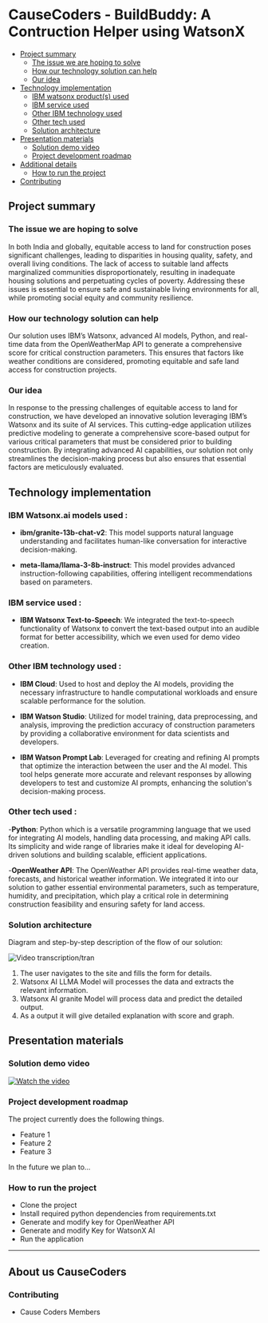 # CauseCoders - BuildBuddy: A Contruction Helper  using WatsonX

- [Project summary](#project-summary)
  - [The issue we are hoping to solve](#the-issue-we-are-hoping-to-solve)
  - [How our technology solution can help](#how-our-technology-solution-can-help)
  - [Our idea](#our-idea)
- [Technology implementation](#technology-implementation)
  - [IBM watsonx product(s) used](#ibm-ai-services-used)
  - [IBM service used](#ibm-service-used)
  - [Other IBM technology used](#other-ibm-technology-used)
  - [Other tech used](#other-tech-used)
  - [Solution architecture](#solution-architecture)
- [Presentation materials](#presentation-materials)
  - [Solution demo video](#solution-demo-video)
  - [Project development roadmap](#project-development-roadmap)
- [Additional details](#additional-details)
  - [How to run the project](#how-to-run-the-project)
- [Contributing](#contributing)


## Project summary

### The issue we are hoping to solve

In both India and globally, equitable access to land for construction poses significant challenges, leading to disparities in housing quality, safety, and overall living conditions. The lack of access to suitable land affects marginalized communities disproportionately, resulting in inadequate housing solutions and perpetuating cycles of poverty. Addressing these issues is essential to ensure safe and sustainable living environments for all, while promoting social equity and community resilience. 


### How our technology solution can help

Our solution uses IBM’s Watsonx, advanced AI models, Python, and real-time data from the OpenWeatherMap API to generate a comprehensive score for critical construction parameters. This ensures that factors like weather conditions are considered, promoting equitable and safe land access for construction projects. 


### Our idea 

In response to the pressing challenges of equitable access to land for construction, we have developed an innovative solution leveraging IBM’s Watsonx and its suite of AI services. This cutting-edge application utilizes predictive modeling to generate a comprehensive score-based output for various critical parameters that must be considered prior to building construction.
By integrating advanced AI capabilities, our solution not only streamlines the decision-making process but also ensures that essential factors are meticulously evaluated. 

 

## Technology implementation

### IBM Watsonx.ai models used :

- **ibm/granite-13b-chat-v2**: This model supports natural language understanding and facilitates human-like conversation for interactive decision-making. 

- **meta-llama/llama-3-8b-instruct**: This model provides advanced instruction-following capabilities, offering intelligent recommendations based on parameters. 


### IBM service used :  

- **IBM Watsonx Text-to-Speech**: We integrated the text-to-speech functionality of Watsonx to convert the text-based output into an audible format for better accessibility, which we even used for demo video creation.


### Other IBM technology used :

- **IBM Cloud**: Used to host and deploy the AI models, providing the necessary infrastructure to handle computational workloads and ensure scalable performance for the solution. 

- **IBM Watson Studio**: Utilized for model training, data preprocessing, and analysis, improving the prediction accuracy of construction parameters by providing a collaborative environment for data scientists and developers. 

- **IBM Watson Prompt Lab**: Leveraged for creating and refining AI prompts that optimize the interaction between the user and the AI model. This tool helps generate more accurate and relevant responses by allowing developers to test and customize AI prompts, enhancing the solution's decision-making process. 


### Other tech used : 

-**Python**: Python which is a versatile programming language that we used for integrating AI models, handling data processing, and making API calls. Its simplicity and wide range of libraries make it ideal for developing AI-driven solutions and building scalable, efficient applications. 

-**OpenWeather API**: The OpenWeather API provides real-time weather data, forecasts, and historical weather information. We integrated it into our solution to gather essential environmental parameters, such as temperature, humidity, and precipitation, which play a critical role in determining construction feasibility and ensuring safety for land access.


### Solution architecture

Diagram and step-by-step description of the flow of our solution:

![Video transcription/tran]()

1. The user navigates to the site and fills the form for details.
2. Watsonx AI LLMA Model will processes the data and extracts the relevant information.
3. Watsonx AI granite Model will process data and predict the detailed output.
4. As a output it will give detailed explanation with score and graph.


## Presentation materials

### Solution demo video

[![Watch the video]()]()

### Project development roadmap
The project currently does the following things.

- Feature 1
- Feature 2
- Feature 3

In the future we plan to...


### How to run the project

- Clone the project
- Install required python dependencies from requirements.txt
- Generate and modify key for OpenWeather API
- Generate and modify Key for WatsonX AI
- Run the application

---

## About us CauseCoders

### Contributing
- Cause Coders Members
